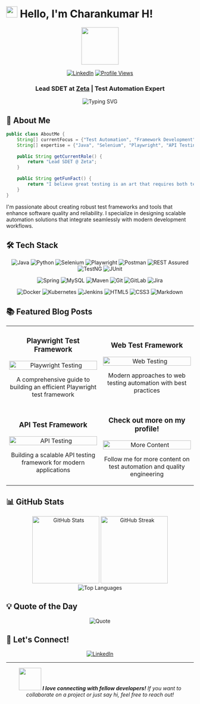 # <img src="https://media.giphy.com/media/hvRJCLFzcasrR4ia7z/giphy.gif" width="30px"> Hello, I'm Charankumar H!

<div align="center">
  <img src="https://media.giphy.com/media/M9gbBd9nbDrOTu1Mqx/giphy.gif" width="100"/>
  
  <br>
  
  [![LinkedIn](https://img.shields.io/badge/LinkedIn-0077B5?style=for-the-badge&logo=linkedin&logoColor=white)](https://www.linkedin.com/in/charankumar-h/)
  [![Profile Views](https://komarev.com/ghpvc/?username=charankumarh&style=flat-square&color=blueviolet)](https://github.com/charankumarh)

  ### Lead SDET at [Zeta](https://www.zeta.tech/in/) | Test Automation Expert
  
  <img src="https://readme-typing-svg.herokuapp.com?font=Fira+Code&pause=1000&color=2E97F7&center=true&vCenter=true&width=435&lines=Test+Automation+Specialist;API+Testing+Expert;Continuous+Integration+Enthusiast;Quality+Engineering+Leader" alt="Typing SVG" />
</div>

## 💫 About Me

```java
public class AboutMe {
    String[] currentFocus = {"Test Automation", "Framework Development", "CI/CD Integration"};
    String[] expertise = {"Java", "Selenium", "Playwright", "API Testing", "Test Architecture"};
    
    public String getCurrentRole() {
        return "Lead SDET @ Zeta";
    }
    
    public String getFunFact() {
        return "I believe great testing is an art that requires both technical excellence and creative thinking";
    }
}
```

I'm passionate about creating robust test frameworks and tools that enhance software quality and reliability. I specialize in designing scalable automation solutions that integrate seamlessly with modern development workflows.

## 🛠️ Tech Stack

<div align="center">
  
  ![Java](https://img.shields.io/badge/Java-ED8B00?style=for-the-badge&logo=openjdk&logoColor=white)
  ![Python](https://img.shields.io/badge/Python-3776AB?style=for-the-badge&logo=python&logoColor=white)
  ![Selenium](https://img.shields.io/badge/Selenium-43B02A?style=for-the-badge&logo=Selenium&logoColor=white)
  ![Playwright](https://img.shields.io/badge/Playwright-45ba4b?style=for-the-badge&logo=Playwright&logoColor=white)
  ![Postman](https://img.shields.io/badge/Postman-FF6C37?style=for-the-badge&logo=Postman&logoColor=white)
  ![REST Assured](https://img.shields.io/badge/REST_Assured-5849be?style=for-the-badge)
  ![TestNG](https://img.shields.io/badge/TestNG-007ACC?style=for-the-badge)
  ![JUnit](https://img.shields.io/badge/JUnit5-25A162?style=for-the-badge&logo=junit5&logoColor=white)
  
  ![Spring](https://img.shields.io/badge/Spring-6DB33F?style=for-the-badge&logo=spring&logoColor=white)
  ![MySQL](https://img.shields.io/badge/MySQL-00000F?style=for-the-badge&logo=mysql&logoColor=white)
  ![Maven](https://img.shields.io/badge/Maven-C71A36?style=for-the-badge&logo=Apache%20Maven&logoColor=white)
  ![Git](https://img.shields.io/badge/GIT-E44C30?style=for-the-badge&logo=git&logoColor=white)
  ![GitLab](https://img.shields.io/badge/GitLab-330F63?style=for-the-badge&logo=gitlab&logoColor=white)
  ![Jira](https://img.shields.io/badge/Jira-0052CC?style=for-the-badge&logo=Jira&logoColor=white)
  
  ![Docker](https://img.shields.io/badge/Docker-2CA5E0?style=for-the-badge&logo=docker&logoColor=white)
  ![Kubernetes](https://img.shields.io/badge/Kubernetes-326ce5?style=for-the-badge&logo=kubernetes&logoColor=white)
  ![Jenkins](https://img.shields.io/badge/Jenkins-D24939?style=for-the-badge&logo=Jenkins&logoColor=white)
  ![HTML5](https://img.shields.io/badge/HTML5-E34F26?style=for-the-badge&logo=html5&logoColor=white)
  ![CSS3](https://img.shields.io/badge/CSS3-1572B6?style=for-the-badge&logo=css3&logoColor=white)
  ![Markdown](https://img.shields.io/badge/Markdown-000000?style=for-the-badge&logo=markdown&logoColor=white)
</div>

## 📚 Featured Blog Posts

<table>
  <tr>
    <td width="50%">
      <h3 align="center">Playwright Test Framework</h3>
      <p align="center">
        <a href="https://www.linkedin.com/feed/update/urn:li:activity:7234854277964308481/" target="_blank">
          <img src="https://www.lambdatest.com/resources/images/news24.gif" width="100%" alt="Playwright Testing"/>
        </a>
        <p align="center">
          A comprehensive guide to building an efficient Playwright test framework
        </p>
      </p>
    </td>
    <td width="50%">
      <h3 align="center">Web Test Framework</h3>
      <p align="center">
        <a href="https://www.linkedin.com/feed/update/urn:li:activity:7182290277032771584/" target="_blank">
          <img src="https://blog.testproject.io/wp-content/uploads/2021/03/Hybrid-Framework.gif" width="100%" alt="Web Testing"/>
        </a>
        <p align="center">
          Modern approaches to web testing automation with best practices
        </p>
      </p>
    </td>
  </tr>
  <tr>
    <td width="50%">
      <h3 align="center">API Test Framework</h3>
      <p align="center">
        <a href="https://www.linkedin.com/feed/update/urn:li:activity:7184550165326807040/" target="_blank">
          <img src="https://miro.medium.com/max/1400/1*3u9_v4S7mGdX-XN8GUUuUw.gif" width="100%" alt="API Testing"/>
        </a>
        <p align="center">
          Building a scalable API testing framework for modern applications
        </p>
      </p>
    </td>
    <td width="50%">
      <h3 align="center">Check out more on my profile!</h3>
      <p align="center">
        <a href="https://www.linkedin.com/in/charankumar-h/" target="_blank">
          <img src="https://i.pinimg.com/originals/8a/76/20/8a7620ebad9a632037e3ee72e3fc4d1d.gif" width="100%" alt="More Content"/>
        </a>
        <p align="center">
          Follow me for more content on test automation and quality engineering
        </p>
      </p>
    </td>
  </tr>
</table>

## 📊 GitHub Stats

<div align="center">
  <img src="https://github-readme-stats.vercel.app/api?username=iamcharankumar&theme=radical&hide_border=true&include_all_commits=true&count_private=true" alt="GitHub Stats" height="180em" />
  <img src="https://github-readme-streak-stats.herokuapp.com/?user=iamcharankumar&theme=radical&hide_border=true" alt="GitHub Streak" height="180em" />
</div>

<div align="center">
  <img src="https://github-readme-stats.vercel.app/api/top-langs/?username=iamcharankumar&theme=radical&hide_border=true&include_all_commits=true&count_private=true&layout=compact" alt="Top Languages" />
</div>

## 💡 Quote of the Day

<div align="center">
  
  ![Quote](https://quotes-github-readme.vercel.app/api?type=horizontal&theme=radical)
  
</div>

## 🤝 Let's Connect!

<div align="center">
  <a href="https://www.linkedin.com/in/charankumar-h/">
    <img src="https://img.shields.io/badge/LinkedIn-0077B5?style=for-the-badge&logo=linkedin&logoColor=white" alt="LinkedIn"/>
  </a>
</div>

---

<div align="center">
  <img src="https://media.giphy.com/media/LnQjpWaON8nhr21vNW/giphy.gif" width="60"> <em><b>I love connecting with fellow developers!</b> If you want to collaborate on a project or just say hi, feel free to reach out!</em>
</div>
